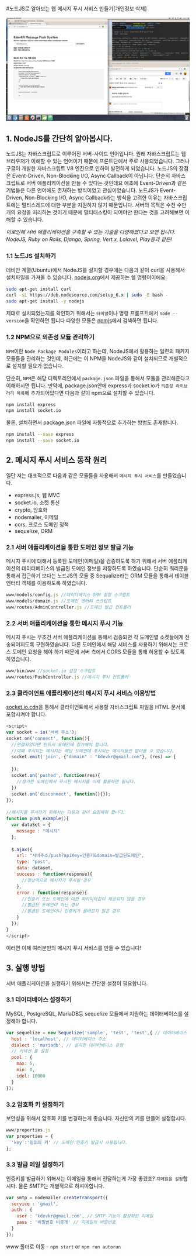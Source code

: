 #노드JS로 알아보는 웹 메시지 푸시 서비스 만들기[개인정보 삭제]  

![example](example.png)

## 1. NodeJS를 간단히 알아봅시다.  
노드JS는 자바스크립트로 이루어진 서버-사이드 언어입니다. 원래 자바스크립트는 웹 브라우저가 이해할 수 있는 언어이기 때문에 프론트단에서 주로 사용되었습니다. 그러나 구글이 개발한 자바스크립트 V8 엔진으로 인하여 발전하게 되었습니다. 노드JS의 장점은 Event-Driven, Non-Blocking I/O, Async Callback이 아닙니다. 단순히 자바스크립트로 서버 애플리케이션을 만들 수 있다는 것인데요 애초에 Event-Driven과 같은 기법들은 다른 언어에도 존재하는 방식이었고 관심이었습니다. 노드JS가 Event-Driven, Non-Blocking I/O, Async Callback라는 방식을 고려한 이유는 자바스크립트에는 멀티스레드에 대한 부분을 지원하지 않기 때문입니다. 서버의 목적은 수천 수만개의 요청을 처리하는 것이기 때문에 멀티태스킹이 되어야만 한다는 것을 고려해보면 이해할 수 있습니다.  

*이로인해 서버 애플리케이션을 구축할 수 있는 기술을 다양해졌다고 보면 됩니다. NodeJS, Ruby on Rails, Django, Spring, Vert.x, Lalavel, Play등과 같은!*  

### 1.1 노드JS 설치하기  
데비안 계열(Ubuntu)에서 NodeJS를 설치할 경우에는 다음과 같이 curl을 사용해서 설치파일을 가져올 수 있습니다. [nodejs.org](https://nodejs.org)에서 제공하는 쉘 명령어이에요.

```sh
sudo apt-get install curl
curl -sL https://deb.nodesource.com/setup_6.x | sudo -E bash -
sudo apt-get install -y nodejs
```

제대로 설치되었는지를 확인하기 위해서는 `터미널`이나 명령 프롬프트에서 `node --version`을 확인하면 됩니다 다양한 모듈은 [npmjs](https://www.npmjs.org)에서 검색하면 됩니다.

### 1.2 NPM으로 의존성 모듈 관리하기
`NPM`이란 `Node Package Modules`이라고 하는데, NodeJS에서 활용하는 일련의 패키지 모듈들을 관리하는 것인데, 최근에는 이 NPM을 NodeJS와 같이 설치되므로 개별적으로 설치할 필요가 없습니다.

단순히, `NPM`은 해당 디렉토리안에서 `package.json` 파일을 통해서 모듈을 관리해준다고 이해하시면 됩니다. 만약에, package.json안에 express과 socket.io가 `의존성 라이브러리 목록`에 추가되어있다면 다음과 같이 npm으로 설치할 수 있습니다.

```sh
npm install express
npm install socket.io
```
물론, 설치하면서 package.json 파일에 자동적으로 추가하는 방법도 존재합니다.

```sh
npm install --save express
npm install --save socket.io
```

## 2. 메시지 푸시 서비스 동작 원리
일단 저는 대표적으로 다음과 같은 모듈들을 사용해서 `메시지 푸시 서비스`를 만들었습니다.

- express.js, 웹 MVC  
- socket.io, 소켓 통신  
- crypto, 암호화
- nodemailer, 이메일  
- cors, 크로스 도메인 정책
- sequelize, ORM    

### 2.1 서버 애플리케이션을 통한 도메인 정보 발급 기능  
메시지 푸시에 대해서 등록된 도메인(이메일)을 검증하도록 하기 위해서 서버 애플리케이션의 데이터베이스의 발급된 도메인 정보를 저장하도록 하였습니다. 단순히 쿼리문을 통해서 접근하기 보다는 노드JS의 모듈 중 Sequalize라는 ORM 모듈을 통해서 테이블 엔터티 객체를 이용하도록 하였습니다.  

```js  
www/models/config.js //데이터베이스 ORM 설정 스크립트
www/models/domain.js //도메인 엔터티 스크립트
www/routes/AdminController.js //도메인 발급 컨트롤러
```

### 2.2 서버 애플리케이션을 통한 메시지 푸시 기능  
메시지 푸시는 무조건 서버 애플리케이션을 통해서 검증되면 각 도메인별 소켓들에게 전송되어지도록 구현하였습니다. 다른 도메인에서 해당 서비스를 사용하기 위해서는 크로스 도메인 요청을 해야 하기 때문에 서버 측에서 CORS 모듈을 통해 허용할 수 있도록 하였습니다.

```js  
www/bin/www //socket.io 설정 스크립트
www/routes/PushController.js //메시지 푸시 컨트롤러
```

### 2.3 클라이언트 애플리케이션의 메시지 푸시 서비스 이용방법  
[socket.io.cdn](https://cdnjs.com/libraries/socket.io)을 통해서 클라이언트에서 사용할 자바스크립트 파일을 HTML 문서에 포함시켜야 합니다.

```js
<script>
var socket = io('서버 주소');
socket.on('connect', function(){
  //연결되었다면 반드시 도메인에 참가해야 합니다.
  //이때 푸시되는 메시지는 해당 도메인에 푸시되는 메시지들만 받아올 수 있습니다.
  socket.emit('join', {"domain" : "kdevkr@gmail.com"}, (res) => {

  });
  socket.on('pushed', function(res){
    //참가한 도메인에서 푸시된 메시지를 이제 활용하면 됩니다.
  })
  socket.on('disconnect', function(){});
});

//메시지를 푸시하기 위해서는 다음과 같이 요청해야 합니다.
function push_example(){
  var dataSet = {
    message : "메시지"
  };

  $.ajax({
    url: "서버주소/push?apiKey=인증키&domain=발급된도메인",
    type: "post",
    data: dataset,
    success : function(response){
      //정상적으로 메시지가 푸시될 경우
    },
    error : function(response){
      //인증키 또는 도메인에 대한 파라미터값이 제공되지 않을 경우
      //발급된 도메인이 아닌 경우
      //발급된 도메인이나 인증키가 올바르지 않은 경우
    }
  });
}
</script>
```

이러면 이제 여러분만의 메시지 푸시 서비스를 만들 수 있습니다!

## 3. 실행 방법  
서버 애플리케이션을 실행하기 위해서는 간단한 설정이 필요합니다.

### 3.1 데이터베이스 설정하기  
MySQL, PostgreSQL, MariaDB등 sequelize 모듈에서 지원하는 데이터베이스를 설정해야 합니다.

```js
var sequelize = new Sequelize('sample', 'test', 'test',{ // 데이터베이스 이름, 계정, 비밀번호
  host : 'localhost', // 데이터베이스 주소
  dialect : 'mariadb', // 설치한 데이터베이스 유형
  // 커넥션 풀 설정
  pool : {
    max: 5,
    min: 0,
    idel: 10000
  }
});
```

### 3.2 암호화 키 설정하기  
보안성을 위해서 암호화 키를 변경하는게 좋습니다. 자신만의 키를 만들어 설정합시다.

```js
www/properties.js
var properties = {
  'key':'임의의 키' // 도메인 인증키 발급시 사용됩니다.
};
```

### 3.3 발급 메일 설정하기  
인증키를 발급하기 위해서는 이메일을 통해서 전달하는게 가장 좋겠죠? `지메일을 설정`합시다. 물론 SMTP는 개별적으로 하셔야합니다.

```js
var smtp = nodemailer.createTransport({
  service : 'gmail',
  auth : {
    user : 'kdevkr@gmail.com', // SMTP 기능이 활성화된 지메일
    pass : '비밀번호 비공개' // 지메일의 비밀번호
  }
});
```

www 폴더로 이동 - `npm start` or `npm run autorun`

